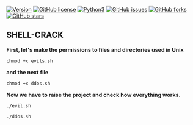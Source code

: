 [![Version](https://img.shields.io/badge/version-1.3.3-red.svg)]() [![GitHub license](https://img.shields.io/github/license/BlacksCrows/Hell-Shell.svg)](https://github.com/BlacksCrows/Hell-Shell/blob/master/LICENSE) [![Python3](https://img.shields.io/badge/python-3.8.5-green.svg)]()
[![GitHub issues](https://img.shields.io/github/issues/BlacksCrows/Hell-Shell.svg)](https://github.com/BlacksCrows/Hell-Shell/issues)
[![GitHub forks](https://img.shields.io/github/forks/BlacksCrows/Hell-Shell.svg)](https://github.com/BlacksCrows/Hell-Shell/network)
[![GitHub stars](https://img.shields.io/github/stars/BlacksCrows/Hell-Shell.svg)](https://github.com/BlacksCrows/Hell-Shell/stargazers)

## SHELL-CRACK
**First, let's make the permissions to files and directories used in Unix**

```chmod +x evils.sh```

**and the next file**

```chmod +x ddos.sh```

**Now we have to raise the project and check how everything works.**
```
./evil.sh

./ddos.sh
```

